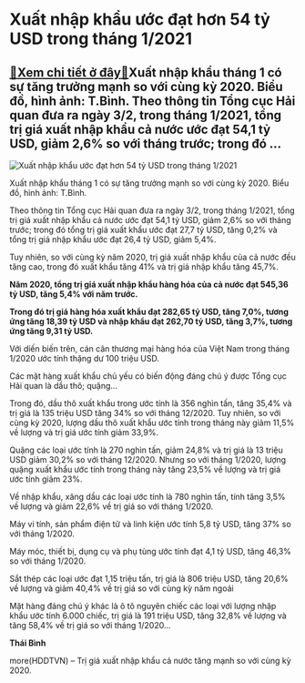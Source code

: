 Xuất nhập khẩu ước đạt hơn 54 tỷ USD trong tháng 1/2021
=======================================================

[:gift:Xem chi tiết ở đây:gift:](https://hddtvn.com/xuat-nhap-khau-uoc-dat-hon-54-ty-usd-trong-thang-1-2021/)Xuất nhập khẩu tháng 1 có sự tăng trưởng mạnh so với cùng kỳ 2020. Biểu đồ, hình ảnh: T.Bình. Theo thông tin Tổng cục Hải quan đưa ra ngày 3/2, trong tháng 1/2021, tổng trị giá xuất nhập khẩu cả nước ước đạt 54,1 tỷ USD, giảm 2,6% so với tháng trước; trong đó …
---------------------------------------------------------------------------------------------------------------------------------------------------------------------------------------------------------------------------------------------------------------------





![Xuất nhập khẩu ước đạt hơn 54 tỷ USD trong tháng 1/2021](https://hddtvn.com/wp-content/uploads/2021/02/61317962.jpg "Xuất nhập khẩu ước đạt hơn 54 tỷ USD trong tháng 1/2021")


Xuất nhập khẩu tháng 1 có sự tăng trưởng mạnh so với cùng kỳ 2020. Biểu đồ, hình ảnh: T.Bình.



Theo thông tin Tổng cục Hải quan đưa ra ngày 3/2, trong tháng 1/2021, tổng trị giá xuất nhập khẩu cả nước ước đạt 54,1 tỷ USD, giảm 2,6% so với tháng trước; trong đó tổng trị giá xuất khẩu ước đạt 27,7 tỷ USD, tăng 0,2% và tổng trị giá nhập khẩu ước đạt 26,4 tỷ USD, giảm 5,4%.


Tuy nhiên, so với cùng kỳ năm 2020, trị giá xuất nhập khẩu của cả nước đều tăng cao, trong đó xuất khẩu tăng 41% và trị giá nhập khẩu tăng 45,7%.






**Năm 2020, tổng trị giá xuất nhập khẩu hàng hóa của cả nước đạt 545,36 tỷ USD, tăng 5,4% với năm trước.**


**Trong đó trị giá hàng hóa xuất khẩu đạt 282,65 tỷ USD, tăng 7,0%, tương ứng tăng 18,39 tỷ USD và nhập khẩu đạt 262,70 tỷ USD, tăng 3,7%, tương ứng tăng 9,31 tỷ USD.**






Với diến biến trên, cán cân thương mại hàng hóa của Việt Nam trong tháng 1/2020 ước tính thặng dư 100 triệu USD.


Các mặt hàng xuất khẩu chủ yếu có biến động đáng chú ý được Tổng cục Hải quan là dầu thô; quặng…


Trong đó, dầu thô xuất khẩu trong ước tính là 356 nghìn tấn, tăng 35,4% và trị giá là 135 triệu USD tăng 34% so với tháng 12/2020. Tuy nhiên, so với cùng kỳ 2020, lượng dầu thô xuất khẩu ước tính trong tháng này giảm 11,5% về lượng và trị giá ước tính giảm 33,9%.


Quặng các loại ước tính là 270 nghìn tấn, giảm 24,8% và trị giá là 13 triệu USD giảm 30,2% so với tháng 12/2020. Nhưng so với tháng 1/2020, lượng quặng xuất khẩu ước tính trong tháng này tăng 23,5% về lượng và trị giá ước tính giảm 23%.


Về nhập khẩu, xăng dầu các loại ước tính là 780 nghìn tấn, tính tăng 3,5% về lượng và giảm 22,6% về trị giá so với tháng 1/2020.


Máy vi tính, sản phẩm điện tử và linh kiện ước tính 5,8 tỷ USD, tăng 37% so với tháng 1/2020.


Máy móc, thiết bị, dụng cụ và phụ tùng ước tính đạt 4,1 tỷ USD, tăng 46,3% so với tháng 1/2020.


Sắt thép các loại ước đạt 1,15 triệu tấn, trị giá là 806 triệu USD, tăng 20,6% về lượng và giảm 40,4% về trị giá so với cùng kỳ năm ngoái


Mặt hàng đáng chú ý khác là ô tô nguyên chiếc các loại với lượng nhập khẩu ước tính 6.000 chiếc, trị giá là 191 triệu USD, tăng 32,8% về lượng và tăng 58,4% về trị giá so với tháng 1/2020…




**Thái Bình**



more(HDDTVN) – Trị giá xuất nhập khẩu cả nước tăng mạnh so với cùng kỳ 2020.

